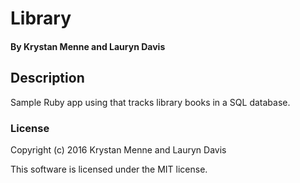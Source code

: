 # Library

#### By Krystan Menne and Lauryn Davis

## Description
Sample Ruby app using that tracks library books in a SQL database.

### License

Copyright (c) 2016 Krystan Menne and Lauryn Davis

This software is licensed under the MIT license.
